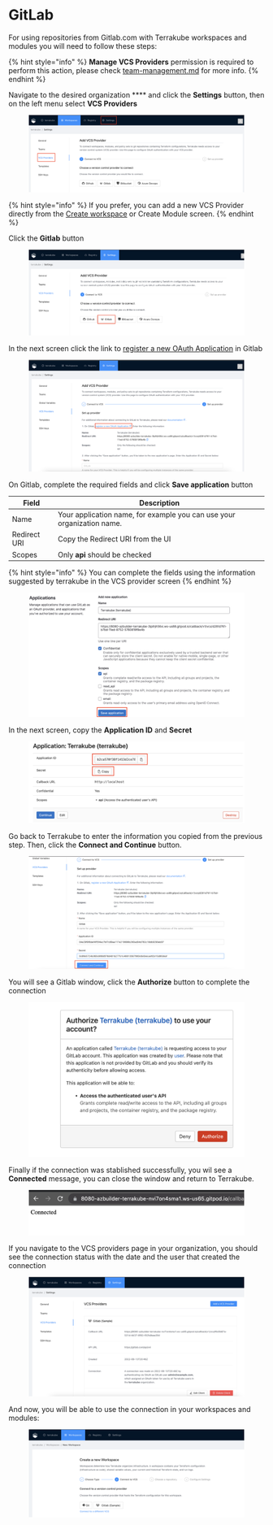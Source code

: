 # GitLab

For using repositories from Gitlab.com with Terrakube workspaces and modules you will need to follow these steps:

{% hint style="info" %}
**Manage VCS Providers** permission is required to perform this action, please check [team-management.md](../organizations/team-management.md "mention") for more info.
{% endhint %}



Navigate to the desired organization **** and click the **Settings** button, then on the left menu select **VCS Providers**&#x20;

<figure><img src="../../.gitbook/assets/image (14) (2).png" alt=""><figcaption></figcaption></figure>

{% hint style="info" %}
If you prefer, you can add a new VCS Provider directly from the [Create workspace](../workspaces/creating-workspaces.md) or Create Module screen.&#x20;
{% endhint %}

Click the **Gitlab** button

<figure><img src="../../.gitbook/assets/image (4) (1) (3).png" alt=""><figcaption></figcaption></figure>

In the next screen click the link to [register a new OAuth Application](https://gitlab.com/-/profile/applications) in Gitlab

<figure><img src="../../.gitbook/assets/image (2) (1) (1).png" alt=""><figcaption></figcaption></figure>

On Gitlab, complete the required fields and click **Save application** button

| Field        | Description                                                            |
| ------------ | ---------------------------------------------------------------------- |
| Name         | Your application name, for example you can use your organization name. |
| Redirect URI | Copy the Redirect URI from the UI                                      |
| Scopes       | Only **api** should be checked                                         |

{% hint style="info" %}
You can complete the fields using the information suggested by terrakube in the VCS provider screen
{% endhint %}

<figure><img src="../../.gitbook/assets/image (3) (1) (2).png" alt=""><figcaption></figcaption></figure>

In the next screen, copy the **Application ID** and **Secret**

<figure><img src="../../.gitbook/assets/image (2) (1) (3) (2).png" alt=""><figcaption></figcaption></figure>

Go back to Terrakube to enter the information you copied from the previous step. Then, click the **Connect and Continue** button.

<figure><img src="../../.gitbook/assets/image (7) (1).png" alt=""><figcaption></figcaption></figure>

You will see a Gitlab window, click the **Authorize** button to complete the connection

<figure><img src="../../.gitbook/assets/image (14) (3).png" alt=""><figcaption></figcaption></figure>

Finally if the connection was stablished successfully, you wil see a **Connected** message, you can close the window and return to Terrakube.

<figure><img src="../../.gitbook/assets/image (57).png" alt=""><figcaption></figcaption></figure>

If you navigate to the VCS providers page in your organization, you should see the connection status with the date and the user that created the connection

<figure><img src="../../.gitbook/assets/image (13) (4).png" alt=""><figcaption></figcaption></figure>

And now, you will be able to use the connection in your workspaces and modules:

<figure><img src="../../.gitbook/assets/image (11) (3).png" alt=""><figcaption></figcaption></figure>
